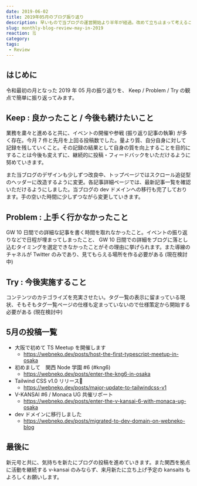 ```yaml
---
date: 2019-06-02
title: 2019年05月のブログ振り返り
description: 早いもので当ブログの運営開始より半年が経過。改めて立ち止まって考えることも必要ですね。
slug: monthly-blog-review-may-in-2019
reaction: 🗒
category: 
tags: 
 - Review
---
```


## はじめに

令和最初の月となった 2019 年 05 月の振り返りを、 Keep / Problem / Try の観点で簡単に振り返ってみます。

## Keep : 良かったこと / 今後も続けたいこと

業務を粛々と進めると共に、イベントの開催や参戦 (振り返り記事の執筆) が多く存在。今月 7 件と先月を上回る投稿数でした。量より質、自分自身に対して記録を残していくこと。その記録の結果として自身の質を向上することを目的にすることは今後も変えずに、継続的に投稿・フィードバックをいただけるように努めていきます。

また当ブログのデザインも少しずつ改良中、トップページではスクロール追従型のヘッダーに改造するように変更。各記事詳細ページでは、最新記事一覧を確認いただけるようにしました。当ブログの dev ドメインへの移行も完了しております。手の空いた時間に少しずつながら変更していきます。

## Problem : 上手く行かなかったこと

GW 10 日間での詳細な記事を書く時間を取れなかったこと。イベントの振り返りなどで日程が埋まってしまったこと、 GW 10 日間での詳細をブログに落とし込むタイミングを選定できなかったことがその理由に挙げられます。また導線のチャネルが Twitter のみであり、見てもらえる場所を作る必要がある (現在検討中)

## Try : 今後実施すること

コンテンツのカテゴライズを充実させたい。タグ一覧の表示に留まっている現状、そもそもタグ一覧ページの仕様も定まっていないので仕様策定から開始する必要がある (現在検討中)

## 5月の投稿一覧

- 大阪で初めて TS Meetup を開催します
   - https://webneko.dev/posts/host-the-first-typescript-meetup-in-osaka
- 初めまして　関西 Node 学園 #6 (#kng6)
   - https://webneko.dev/posts/enter-the-kng6-in-osaka
- Tailwind CSS v1.0 リリース🎉
   - https://webneko.dev/posts/major-update-to-tailwindcss-v1
- V-KANSAI #6 / Monaca UG 共催リポート
   - https://webneko.dev/posts/enter-the-v-kansai-6-with-monaca-ug-osaka
- dev ドメインに移行しました
   - https://webneko.dev/posts/migrated-to-dev-domain-on-webneko-blog

## 最後に

新元号と共に、気持ちを新たにブログの投稿を進めていきます。また関西を拠点に活動を継続する v-kansai のみならず、来月新たに立ち上げ予定の kansaits もよろしくお願いします。
